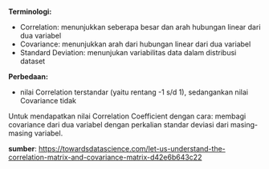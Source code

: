 **Terminologi:**

- Correlation: menunjukkan seberapa besar dan arah hubungan linear dari dua variabel
- Covariance: menunjukkan arah dari hubungan linear dari dua variabel
- Standard Deviation: menunjukan variabilitas data dalam distribusi dataset 


**Perbedaan:**
- nilai Correlation terstandar (yaitu rentang -1 s/d 1), sedangankan nilai Covariance tidak

Untuk mendapatkan nilai Correlation Coefficient dengan cara:
membagi covariance dari dua variabel dengan perkalian standar deviasi dari masing-masing variabel.


**sumber**: https://towardsdatascience.com/let-us-understand-the-correlation-matrix-and-covariance-matrix-d42e6b643c22
